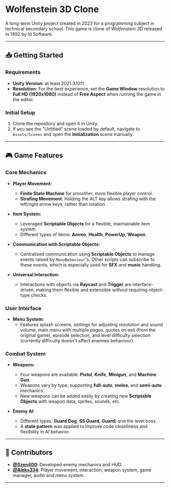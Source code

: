 # Wolfenstein 3D Clone

A long-term Unity project created in 2023 for a programming subject in technical secondary school. This game is clone of _Wolfenstein 3D_ released in 1992 by Id Software.

---

## 📥 Getting Started

### Requirements

-   **Unity Version:** at least 2021.3.12f1
-   **Resolution:** For the best experience, set the **Game Window** resolution to **Full HD (1920x1080)** instead of **Free Aspect** when running the game in the editor.

### Initial Setup

1. Clone the repository and open it in Unity.
2. If you see the "Untitled" scene loaded by default, navigate to `Assets/Scenes` and open the **Initialization** scene manually.

---

## 🎮 Game Features

### Core Mechanics

-   **Player Movement:**

    -   **Finite State Machine** for smoother, more flexible player control.
    -   **Strafing Movement**: Holding the ALT key allows strafing with the left/right arrow keys, rather than rotation.

-   **Item System:**

    -   Leveraged **Scriptable Objects** for a flexible, maintainable item system.
    -   Different types of items: **Ammo**, **Health**, **PowerUp**, **Weapon**.

-   **Communication with Scriptable Objects:**

    -   Centralized communication using **Scriptable Objects** to manage events raised by `MonoBehaviour`'s. Other scripts can subscribe to these events, which is especially used for **SFX** and **music** handling.

-   **Universal Interaction:**
    -   Interactions with objects via **Raycast** and **Trigger** are interface-driven, making them flexible and extensible without requiring object-type checks.

### User Interface

-   **Menu System:**
    -   Features splash screens, settings for adjusting resolution and sound volume, main menu with multiple pages, quotes on exit (from the original game), episode selection, and level difficulty selection (currently difficulty doesn't affect enemies behaviour).

### Combat System

-   **Weapons:**

    -   Four weapons are available: **Pistol**, **Knife**, **Minigun**, and **Machine Gun**.
    -   Weapons vary by type, supporting **full-auto**, **melee**, and **semi-auto** mechanics.
    -   New weapons can be added easily by creating new **Scriptable Objects** with weapon data, sprites, sounds, etc.

-   **Enemy AI:**
    -   Different types: **Guard Dog**, **SS Guard**, **Guard**) and the level boss.
    -   A **state pattern** was applied to improve code cleanliness and flexibility in AI behavior.

---

## 🤝‍ Contributors

-   **[@Szen400](https://github.com/Szen400)**: Developed enemy mechanics and HUD.
-   **[@Aleks334](https://github.com/Aleks334)**: Player movement, interaction, weapon system, game manager, audio and menu system.

---
